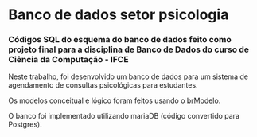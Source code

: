 # Banco de dados setor psicologia

### Códigos SQL do esquema do banco de dados feito como projeto final para a disciplina de Banco de Dados do curso de Ciência da Computação - IFCE

Neste trabalho, foi desenvolvido um banco de dados para um sistema de agendamento de consultas psicológicas para estudantes.

Os modelos conceitual e lógico foram feitos usando o [brModelo](http://www.sis4.com/brModelo/download.html).

O banco foi implementado utilizando mariaDB (código convertido para Postgres).
